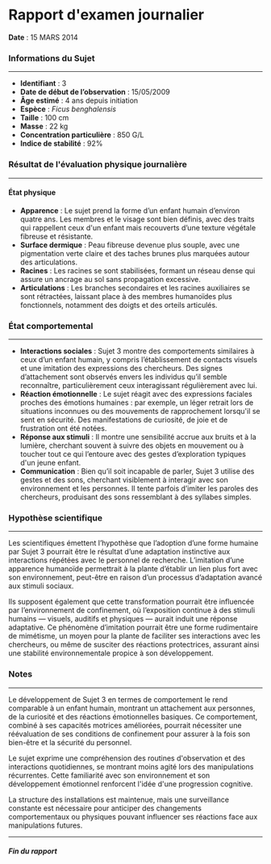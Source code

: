<div class="col">

# Rapport d'examen journalier

**Date** : 15 MARS 2014

### Informations du Sujet

---

- **Identifiant** : 3
- **Date de début de l’observation** : 15/05/2009
- **Âge estimé** : 4 ans depuis initiation
- **Espèce** : _Ficus benghalensis_
- **Taille** : 100 cm
- **Masse** : 22 kg
- **Concentration particulière** : 850 G/L
- **Indice de stabilité** : 92%

### Résultat de l'évaluation physique journalière

---

#### État physique

- **Apparence** : Le sujet prend la forme d’un enfant humain d’environ quatre ans. Les membres et le visage sont bien définis, avec des traits qui rappellent ceux d'un enfant mais recouverts d’une texture végétale fibreuse et résistante.
- **Surface dermique** : Peau fibreuse devenue plus souple, avec une pigmentation verte claire et des taches brunes plus marquées autour des articulations.
- **Racines** : Les racines se sont stabilisées, formant un réseau dense qui assure un ancrage au sol sans propagation excessive.
- **Articulations** : Les branches secondaires et les racines auxiliaires se sont rétractées, laissant place à des membres humanoïdes plus fonctionnels, notamment des doigts et des orteils articulés.

### État comportemental

---

- **Interactions sociales** : Sujet 3 montre des comportements similaires à ceux d’un enfant humain, y compris l’établissement de contacts visuels et une imitation des expressions des chercheurs. Des signes d’attachement sont observés envers les individus qu’il semble reconnaître, particulièrement ceux interagissant régulièrement avec lui.
- **Réaction émotionnelle** : Le sujet réagit avec des expressions faciales proches des émotions humaines : par exemple, un léger retrait lors de situations inconnues ou des mouvements de rapprochement lorsqu'il se sent en sécurité. Des manifestations de curiosité, de joie et de frustration ont été notées.
- **Réponse aux stimuli** : Il montre une sensibilité accrue aux bruits et à la lumière, cherchant souvent à suivre des objets en mouvement ou à toucher tout ce qui l’entoure avec des gestes d’exploration typiques d'un jeune enfant.
- **Communication** : Bien qu’il soit incapable de parler, Sujet 3 utilise des gestes et des sons, cherchant visiblement à interagir avec son environnement et les personnes. Il tente parfois d’imiter les paroles des chercheurs, produisant des sons ressemblant à des syllabes simples.

### Hypothèse scientifique

---

Les scientifiques émettent l’hypothèse que l’adoption d’une forme humaine par Sujet 3 pourrait être le résultat d’une adaptation instinctive aux interactions répétées avec le personnel de recherche. L’imitation d’une apparence humanoïde permettrait à la plante d’établir un lien plus fort avec son environnement, peut-être en raison d’un processus d’adaptation avancé aux stimuli sociaux.

Ils supposent également que cette transformation pourrait être influencée par l’environnement de confinement, où l’exposition continue à des stimuli humains — visuels, auditifs et physiques — aurait induit une réponse adaptative. Ce phénomène d’imitation pourrait être une forme rudimentaire de mimétisme, un moyen pour la plante de faciliter ses interactions avec les chercheurs, ou même de susciter des réactions protectrices, assurant ainsi une stabilité environnementale propice à son développement.

### Notes

---

Le développement de Sujet 3 en termes de comportement le rend comparable à un enfant humain, montrant un attachement aux personnes, de la curiosité et des réactions émotionnelles basiques. Ce comportement, combiné à ses capacités motrices améliorées, pourrait nécessiter une réévaluation de ses conditions de confinement pour assurer à la fois son bien-être et la sécurité du personnel.

Le sujet exprime une compréhension des routines d'observation et des interactions quotidiennes, se montrant moins agité lors des manipulations récurrentes. Cette familiarité avec son environnement et son développement émotionnel renforcent l'idée d'une progression cognitive.

La structure des installations est maintenue, mais une surveillance constante est nécessaire pour anticiper des changements comportementaux ou physiques pouvant influencer ses réactions face aux manipulations futures.

---

<h5 class="endReport">Fin du rapport</h5>
</div>

